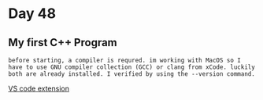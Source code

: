 # Day 48

## My first C++ Program

    before starting, a compiler is requred. im working with MacOS so I have to use GNU compiler collection (GCC) or clang from xCode. luckily both are already installed. I verified by using the --version command.

[VS code extension](https://code.visualstudio.com/docs/languages/cpp)
